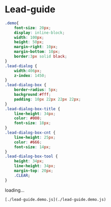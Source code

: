 # Lead-guide


````css
.demo{
	font-size: 20px;
	display: inline-block;
	width: 100px;
	height: 50px;
	margin-right: 10px;
	margin-bottom: 10px;
	border:3px solid black;
}
.lead-dialog {
	width:406px;
	z-index: 1450;
}
.lead-dialog-box {
	border-radius: 5px;
	background:#fff;
	padding: 10px 22px 22px 22px;
}
.lead-dialog-box-title {
	line-height: 34px;
	color: #000;
	font-size: 18px;
}
.lead-dialog-box-cnt {
	line-height: 25px;
	color: #666;
	font-size: 14px;
}
.lead-dialog-box-tool {
	height: 34px;
	line-height: 34px;
	margin-top: 20px;
	.CLEAR;
}
````

<div id="example__lead-guide_node" class="fast-flow-demo">loading...</div>

`[./lead-guide.demo.js](./lead-guide.demo.js)`
